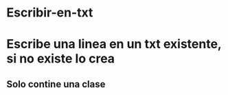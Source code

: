 # Escribir-en-txt

Escribe una linea en un txt existente, si no existe lo crea
===========================================================

Solo contine una clase
----------------------
